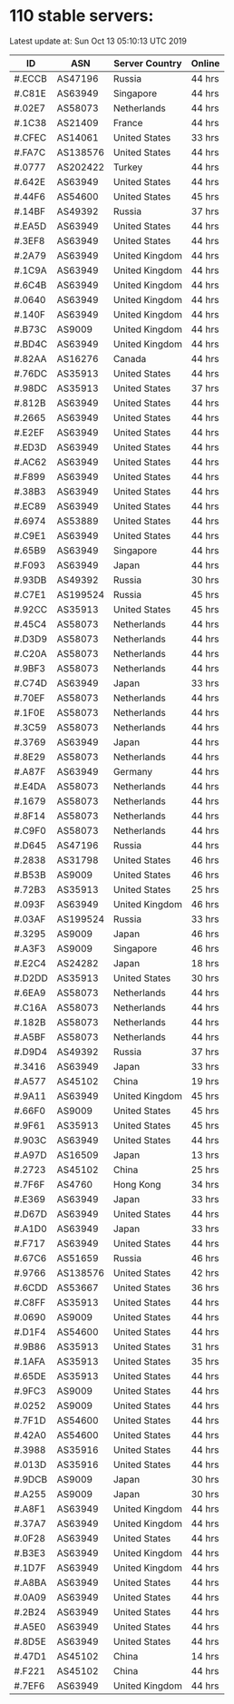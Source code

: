 # 110 stable servers:

Latest update at: Sun Oct 13 05:10:13 UTC 2019

| ID | ASN | Server Country | Online |
| -- | --- | -------------- | ------ |
| #.ECCB | AS47196 | Russia | 44 hrs |
| #.C81E | AS63949 | Singapore | 44 hrs |
| #.02E7 | AS58073 | Netherlands | 44 hrs |
| #.1C38 | AS21409 | France | 44 hrs |
| #.CFEC | AS14061 | United States | 33 hrs |
| #.FA7C | AS138576 | United States | 44 hrs |
| #.0777 | AS202422 | Turkey | 44 hrs |
| #.642E | AS63949 | United States | 44 hrs |
| #.44F6 | AS54600 | United States | 45 hrs |
| #.14BF | AS49392 | Russia | 37 hrs |
| #.EA5D | AS63949 | United States | 44 hrs |
| #.3EF8 | AS63949 | United States | 44 hrs |
| #.2A79 | AS63949 | United Kingdom | 44 hrs |
| #.1C9A | AS63949 | United Kingdom | 44 hrs |
| #.6C4B | AS63949 | United Kingdom | 44 hrs |
| #.0640 | AS63949 | United Kingdom | 44 hrs |
| #.140F | AS63949 | United Kingdom | 44 hrs |
| #.B73C | AS9009 | United Kingdom | 44 hrs |
| #.BD4C | AS63949 | United Kingdom | 44 hrs |
| #.82AA | AS16276 | Canada | 44 hrs |
| #.76DC | AS35913 | United States | 44 hrs |
| #.98DC | AS35913 | United States | 37 hrs |
| #.812B | AS63949 | United States | 44 hrs |
| #.2665 | AS63949 | United States | 44 hrs |
| #.E2EF | AS63949 | United States | 44 hrs |
| #.ED3D | AS63949 | United States | 44 hrs |
| #.AC62 | AS63949 | United States | 44 hrs |
| #.F899 | AS63949 | United States | 44 hrs |
| #.38B3 | AS63949 | United States | 44 hrs |
| #.EC89 | AS63949 | United States | 44 hrs |
| #.6974 | AS53889 | United States | 44 hrs |
| #.C9E1 | AS63949 | United States | 44 hrs |
| #.65B9 | AS63949 | Singapore | 44 hrs |
| #.F093 | AS63949 | Japan | 44 hrs |
| #.93DB | AS49392 | Russia | 30 hrs |
| #.C7E1 | AS199524 | Russia | 45 hrs |
| #.92CC | AS35913 | United States | 45 hrs |
| #.45C4 | AS58073 | Netherlands | 44 hrs |
| #.D3D9 | AS58073 | Netherlands | 44 hrs |
| #.C20A | AS58073 | Netherlands | 44 hrs |
| #.9BF3 | AS58073 | Netherlands | 44 hrs |
| #.C74D | AS63949 | Japan | 33 hrs |
| #.70EF | AS58073 | Netherlands | 44 hrs |
| #.1F0E | AS58073 | Netherlands | 44 hrs |
| #.3C59 | AS58073 | Netherlands | 44 hrs |
| #.3769 | AS63949 | Japan | 44 hrs |
| #.8E29 | AS58073 | Netherlands | 44 hrs |
| #.A87F | AS63949 | Germany | 44 hrs |
| #.E4DA | AS58073 | Netherlands | 44 hrs |
| #.1679 | AS58073 | Netherlands | 44 hrs |
| #.8F14 | AS58073 | Netherlands | 44 hrs |
| #.C9F0 | AS58073 | Netherlands | 44 hrs |
| #.D645 | AS47196 | Russia | 44 hrs |
| #.2838 | AS31798 | United States | 46 hrs |
| #.B53B | AS9009 | United States | 46 hrs |
| #.72B3 | AS35913 | United States | 25 hrs |
| #.093F | AS63949 | United Kingdom | 46 hrs |
| #.03AF | AS199524 | Russia | 33 hrs |
| #.3295 | AS9009 | Japan | 46 hrs |
| #.A3F3 | AS9009 | Singapore | 46 hrs |
| #.E2C4 | AS24282 | Japan | 18 hrs |
| #.D2DD | AS35913 | United States | 30 hrs |
| #.6EA9 | AS58073 | Netherlands | 44 hrs |
| #.C16A | AS58073 | Netherlands | 44 hrs |
| #.182B | AS58073 | Netherlands | 44 hrs |
| #.A5BF | AS58073 | Netherlands | 44 hrs |
| #.D9D4 | AS49392 | Russia | 37 hrs |
| #.3416 | AS63949 | Japan | 33 hrs |
| #.A577 | AS45102 | China | 19 hrs |
| #.9A11 | AS63949 | United Kingdom | 45 hrs |
| #.66F0 | AS9009 | United States | 45 hrs |
| #.9F61 | AS35913 | United States | 45 hrs |
| #.903C | AS63949 | United States | 44 hrs |
| #.A97D | AS16509 | Japan | 13 hrs |
| #.2723 | AS45102 | China | 25 hrs |
| #.7F6F | AS4760 | Hong Kong | 34 hrs |
| #.E369 | AS63949 | Japan | 33 hrs |
| #.D67D | AS63949 | United States | 44 hrs |
| #.A1D0 | AS63949 | Japan | 33 hrs |
| #.F717 | AS63949 | United States | 44 hrs |
| #.67C6 | AS51659 | Russia | 46 hrs |
| #.9766 | AS138576 | United States | 42 hrs |
| #.6CDD | AS53667 | United States | 36 hrs |
| #.C8FF | AS35913 | United States | 44 hrs |
| #.0690 | AS9009 | United States | 44 hrs |
| #.D1F4 | AS54600 | United States | 44 hrs |
| #.9B86 | AS35913 | United States | 31 hrs |
| #.1AFA | AS35913 | United States | 35 hrs |
| #.65DE | AS35913 | United States | 44 hrs |
| #.9FC3 | AS9009 | United States | 44 hrs |
| #.0252 | AS9009 | United States | 44 hrs |
| #.7F1D | AS54600 | United States | 44 hrs |
| #.42A0 | AS54600 | United States | 44 hrs |
| #.3988 | AS35916 | United States | 44 hrs |
| #.013D | AS35916 | United States | 44 hrs |
| #.9DCB | AS9009 | Japan | 30 hrs |
| #.A255 | AS9009 | Japan | 30 hrs |
| #.A8F1 | AS63949 | United Kingdom | 44 hrs |
| #.37A7 | AS63949 | United Kingdom | 44 hrs |
| #.0F28 | AS63949 | United States | 44 hrs |
| #.B3E3 | AS63949 | United Kingdom | 44 hrs |
| #.1D7F | AS63949 | United Kingdom | 44 hrs |
| #.A8BA | AS63949 | United States | 44 hrs |
| #.0A09 | AS63949 | United States | 44 hrs |
| #.2B24 | AS63949 | United States | 44 hrs |
| #.A5E0 | AS63949 | United States | 44 hrs |
| #.8D5E | AS63949 | United States | 44 hrs |
| #.47D1 | AS45102 | China | 14 hrs |
| #.F221 | AS45102 | China | 44 hrs |
| #.7EF6 | AS63949 | United Kingdom | 44 hrs |

